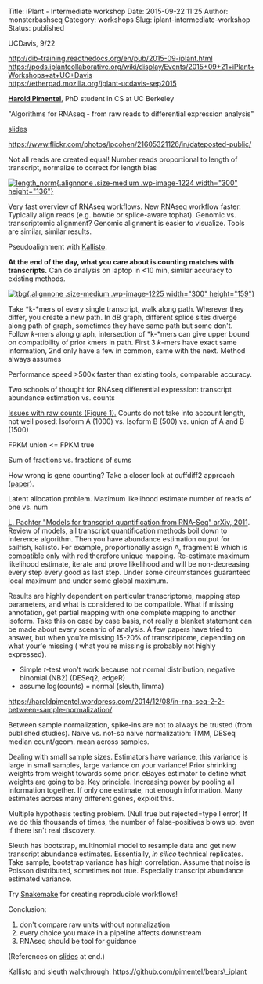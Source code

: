 Title: iPlant - Intermediate workshop
Date: 2015-09-22 11:25
Author: monsterbashseq
Category: workshops
Slug: iplant-intermediate-workshop
Status: published

UCDavis, 9/22

http://dib-training.readthedocs.org/en/pub/2015-09-iplant.html  
https://pods.iplantcollaborative.org/wiki/display/Events/2015+09+21+iPlant+Workshops+at+UC+Davis  
https://etherpad.mozilla.org/iplant-ucdavis-sep2015

**[Harold Pimentel](https://pimentel.github.io/)**, PhD student in CS at
UC Berkeley

"Algorithms for RNAseq - from raw reads to differential expression
analysis"

[slides](https://pods.iplantcollaborative.org/wiki/download/attachments/21135454/2015_09_22%20Harold.pdf)

https://www.flickr.com/photos/lpcohen/21605321126/in/dateposted-public/

Not all reads are created equal! Number reads proportional to length of
transcript, normalize to correct for length bias

[![length\_norm](https://monsterbashseq.files.wordpress.com/2015/09/length_norm.png?w=300){.alignnone
.size-medium .wp-image-1224 width="300"
height="136"}](https://monsterbashseq.files.wordpress.com/2015/09/length_norm.png)

Very fast overview of RNAseq workflows. New RNAseq workflow faster.
Typically align reads (e.g. bowtie or splice-aware tophat). Genomic vs.
transcriptomic alignment? Genomic alignment is easier to visualize.
Tools are similar, similar results.

Pseudoalignment with [Kallisto](http://pachterlab.github.io/kallisto/).

**At the end of the day, what you care about is counting matches with
transcripts.** Can do analysis on laptop in &lt;10 min, similar accuracy
to existing methods.

[![tbg](https://monsterbashseq.files.wordpress.com/2015/09/tbg.png?w=300){.alignnone
.size-medium .wp-image-1225 width="300"
height="159"}](https://monsterbashseq.files.wordpress.com/2015/09/tbg.png)

Take *k-*mers of every single transcript, walk along path. Wherever they
differ, you create a new path. In dB graph, different splice sites
diverge along path of graph, sometimes they have same path but some
don't. Follow *k*-mers along graph, intersection of *k-*mers can give
upper bound on compatibility of prior kmers in path. First 3 *k*-mers
have exact same information, 2nd only have a few in common, same with
the next. Method always assumes

Performance speed &gt;500x faster than existing tools, comparable
accuracy.

Two schools of thought for RNAseq differential expression: transcript
abundance estimation vs. counts

[Issues with raw counts (Figure
1).](http://www.nature.com/nbt/journal/v31/n1/abs/nbt.2450.html) Counts
do not take into account length, not well posed: Isoform A (1000) vs.
Isoform B (500) vs. union of A and B (1500)

FPKM union &lt;= FPKM true

Sum of fractions vs. fractions of sums

How wrong is gene counting? Take a closer look at cuffdiff2 approach
([paper](http://www.nature.com/nbt/journal/v31/n1/abs/nbt.2450.html)).

Latent allocation problem. Maximum likelihood estimate number of reads
of one vs. num

[L. Pachter "Models for transcript quantification from RNA-Seq" arXiv,
2011](http://arxiv.org/abs/1104.3889). Review of models, all transcript
quantification methods boil down to inference algorithm. Then you have
abundance estimation output for sailfish, kallisto. For
example, proportionally assign A, fragment B which is compatible only
with red therefore unique mapping. Re-estimate maximum likelihood
estimate, iterate and prove likelihood and will be non-decreasing every
step every good as last step. Under some circumstances guaranteed local
maximum and under some global maximum.

Results are highly dependent on particular transcriptome, mapping step
parameters, and what is considered to be compatible. What if missing
annotation, get partial mapping with one complete mapping to another
isoform. Take this on case by case basis, not really a blanket statement
can be made about every scenario of analysis. A few papers have tried to
answer, but when you're missing 15-20% of transcriptome, depending on
what your'e missing ( what you're missing is probably not highly
expressed).

-   Simple *t*-test won't work because not normal distribution, negative
    binomial (NB2) (DESeq2, edgeR)
-   assume log(counts) = normal (sleuth, limma)

https://haroldpimentel.wordpress.com/2014/12/08/in-rna-seq-2-2-between-sample-normalization/

Between sample normalization, spike-ins are not to always be trusted
(from published studies). Naive vs. not-so naive normalization: TMM,
DESeq median count/geom. mean across samples.

Dealing with small sample sizes. Estimators have variance, this variance
is large in small samples, large variance on your variance! Prior
shrinking weights from weight towards some prior. eBayes estimator to
define what weights are going to be. Key principle. Increasing power by
pooling all information together. If only one estimate, not enough
information. Many estimates across many different genes, exploit this.

Multiple hypothesis testing problem. (Null true but rejected=type I
error) If we do this thousands of times, the number of false-positives
blows up, even if there isn't real discovery.

Sleuth has bootstrap, multinomial model to resample data and get new
transcript abundance estimates. Essentially, *in silico* technical
replicates. Take sample, bootstrap variance has high correlation. Assume
that noise is Poisson distributed, sometimes not true. Especially
transcript abundance estimated variance.

Try
[Snakemake](https://bitbucket.org/johanneskoester/snakemake/wiki/Home)
for creating reproducible workflows!

Conclusion:

1.  don't compare raw units without normalization
2.  every choice you make in a pipeline affects downstream
3.  RNAseq should be tool for guidance

(References on
[slides](https://pods.iplantcollaborative.org/wiki/download/attachments/21135454/2015_09_22%20Harold.pdf)
at end.)

Kallisto and sleuth walkthrough:
https://github.com/pimentel/bears\_iplant
